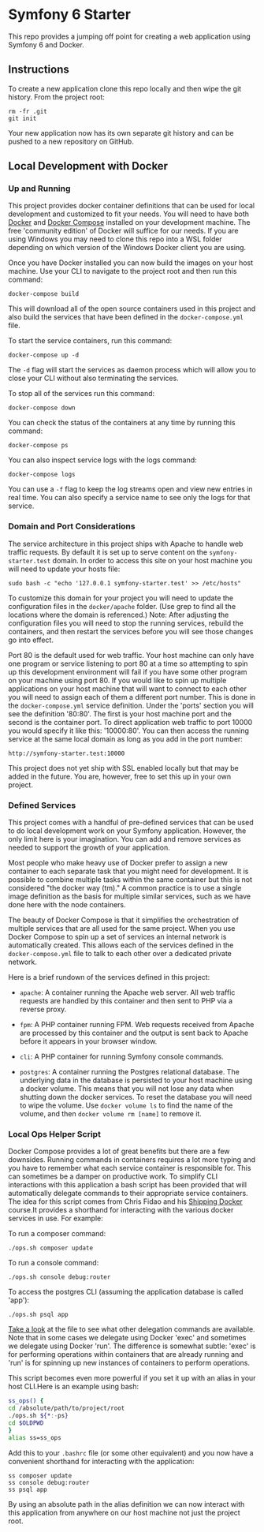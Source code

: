 # Symfony 6 Starter

This repo provides a jumping off point for creating a web application using Symfony 6 and Docker.

## Instructions

To create a new application clone this repo locally and then wipe the git history. From the project root:

```
rm -fr .git
git init
```

Your new application now has its own separate git history and can be pushed to a new repository on GitHub.

## Local Development with Docker

### Up and Running

This project provides docker container definitions that can be used for local development and customized to fit your needs. You will need to have both [Docker](https://hub.docker.com/editions/community/docker-ce-desktop-windows/) and [Docker Compose](https://docs.docker.com/compose/install/) installed on your development machine. The free 'community edition' of Docker will suffice for our needs. If you are using Windows you may need to clone this repo into a WSL folder depending on which version of the Windows Docker client you are using.

Once you have Docker installed you can now build the images on your host machine. Use your CLI to navigate to the project root and then run this command:

```
docker-compose build
```

This will download all of the open source containers used in this project and also build the services that have been defined in the `docker-compose.yml` file.

To start the service containers, run this command:

```
docker-compose up -d
```

The `-d` flag will start the services as daemon process which will allow you to close your CLI without also terminating the services.

To stop all of the services run this command:

```
docker-compose down
```

You can check the status of the containers at any time by running this command:

```
docker-compose ps
```

You can also inspect service logs with the logs command:

```
docker-compose logs
```

You can use a `-f` flag to keep the log streams open and view new entries in real time. You can also specify a service name to see only the logs for that service.

### Domain and Port Considerations

The service architecture in this project ships with Apache to handle web traffic requests. By default it is set up to serve content on the `symfony-starter.test` domain. In order to access this site on your host machine you will need to update your hosts file:

```
sudo bash -c "echo '127.0.0.1 symfony-starter.test' >> /etc/hosts"
```

To customize this domain for your project you will need to update the configuration files in the `docker/apache` folder. (Use grep to find all the locations where the domain is referenced.) Note: After adjusting the configuration files you will need to stop the running services, rebuild the containers, and then restart the services before you will see those changes go into effect.

Port 80 is the default used for web traffic. Your host machine can only have one program or service listening to port 80 at a time so attempting to spin up this development environment will fail if you have some other program on your machine using port 80. If you would like to spin up multiple applications on your host machine that will want to connect to each other you will need to assign each of them a different port number. This is done in the `docker-compose.yml` service definition. Under the 'ports' section you will see the definition '80:80'. The first is your host machine port and the second is the container port. To direct application web traffic to port 10000 you would specify it like this: '10000:80'. You can then access the running service at the same local domain as long as you add in the port number:

```
http://symfony-starter.test:10000
```

This project does not yet ship with SSL enabled locally but that may be added in the future. You are, however, free to set this up in your own project.

### Defined Services

This project comes with a handful of pre-defined services that can be used to do local development work on your Symfony application. However, the only limit here is your imagination. You can add and remove services as needed to support the growth of your application.

Most people who make heavy use of Docker prefer to assign a new container to each separate task that you might need for development. It is possible to combine multiple tasks within the same container but this is not considered "the docker way (tm)." A common practice is to use a single image definition as the basis for multiple similar services, such as we have done here with the node containers.

The beauty of Docker Compose is that it simplifies the orchestration of multiple services that are all used for the same project. When you use Docker Compose to spin up a set of services an internal network is automatically created. This allows each of the services defined in the `docker-compose.yml` file to talk to each other over a dedicated private network.

Here is a brief rundown of the services defined in this project:

- `apache`: A container running the Apache web server. All web traffic requests are handled by this container and then sent to PHP via a reverse proxy.

- `fpm`: A PHP container running FPM. Web requests received from Apache are processed by this container and the output is sent back to Apache before it appears in your browser window.

- `cli`: A PHP container for running Symfony console commands.

- `postgres`: A container running the Postgres relational database. The underlying data in the database is persisted to your host machine using a docker volume. This means that you will not lose any data when shutting down the docker services. To reset the database you will need to wipe the volume. Use `docker volume ls` to find the name of the volume, and then `docker volume rm [name]` to remove it.

### Local Ops Helper Script

Docker Compose provides a lot of great benefits but there are a few downsides. Running commands in containers requires a lot more typing and you have to remember what each service container is responsible for. This can sometimes be a damper on productive work. To simplify CLI interactions with this application a bash script has been provided that will automatically delegate commands to their appropriate service containers. The idea for this script comes from Chris Fidao and his [Shipping Docker](https://serversforhackers.com/shipping-docker) course.It provides a shorthand for interacting with the various docker services in use. For example:

To run a composer command:

```
./ops.sh composer update
```

To run a console command:

```
./ops.sh console debug:router
```

To access the postgres CLI (assuming the application database is called 'app'):

```
./ops.sh psql app
```

[Take a look](ops.sh) at the file to see what other delegation commands are available.  Note that in some cases we delegate using Docker 'exec' and sometimes we delegate using Docker 'run'. The difference is somewhat subtle: 'exec' is for performing operations within containers that are already running and 'run' is for spinning up new instances of containers to perform operations.

This script becomes even more powerful if you set it up with an alias in your host CLI.Here is an example using bash:

```bash
ss_ops() {
cd /absolute/path/to/project/root
./ops.sh ${*:-ps}
cd $OLDPWD
}
alias ss=ss_ops
```

Add this to your `.bashrc` file (or some other equivalent) and you now have a convenient shorthand for interacting with the application:

```
ss composer update
ss console debug:router
ss psql app
```

By using an absolute path in the alias definition we can now interact with this application from anywhere on our host machine not just the project root.
